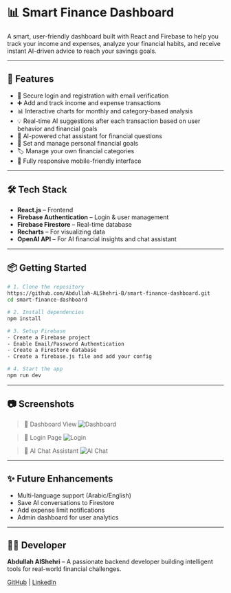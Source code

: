 # 📊 Smart Finance Dashboard

A smart, user-friendly dashboard built with React and Firebase to help you track your income and expenses, analyze your financial habits, and receive instant AI-driven advice to reach your savings goals.

---

## 🚀 Features

- 🔐 Secure login and registration with email verification
- ➕ Add and track income and expense transactions
- 📊 Interactive charts for monthly and category-based analysis
- 💡 Real-time AI suggestions after each transaction based on user behavior and financial goals
- 💬 AI-powered chat assistant for financial questions
- 🎯 Set and manage personal financial goals
- 🏷️ Manage your own financial categories
- 📱 Fully responsive mobile-friendly interface

---

## 🛠️ Tech Stack

- **React.js** – Frontend
- **Firebase Authentication** – Login & user management
- **Firebase Firestore** – Real-time database
- **Recharts** – For visualizing data
- **OpenAI API** – For AI financial insights and chat assistant

---

## 📦 Getting Started

```bash
# 1. Clone the repository
https://github.com/Abdullah-ALShehri-B/smart-finance-dashboard.git
cd smart-finance-dashboard

# 2. Install dependencies
npm install

# 3. Setup Firebase
- Create a Firebase project
- Enable Email/Password Authentication
- Create a Firestore database
- Create a firebase.js file and add your config

# 4. Start the app
npm run dev
```

---

## 📷 Screenshots

> 🎥 Dashboard View
> ![Dashboard](screenshots/dashboard.png)

> 🧾 Login Page
> ![Login](screenshots/login.png)

> 🧠 AI Chat Assistant
> ![AI Chat](screenshots/ai-chat.png)

---

## ✨ Future Enhancements

- Multi-language support (Arabic/English)
- Save AI conversations to Firestore
- Add expense limit notifications
- Admin dashboard for user analytics

---

## 👨‍💻 Developer

**Abdullah AlShehri** – A passionate backend developer building intelligent tools for real-world financial challenges.

[GitHub](https://github.com/Abdullah-ALShehri-B) | [LinkedIn](https://www.linkedin.com/in/abdallah-bader-a6a6a4150)
